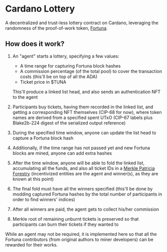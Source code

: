 # Cardano Lottery

A decentralized and trust-less lottery contract on Cardano, leveraging the
randomness of the proof-of-work token, [Fortuna](https://minefortuna.com/).

## How does it work?

1. An "agent" starts a lottery, specifying a few values:
   - A time range for capturing Fortuna block hashes
   - A commission percentage (of the total pool) to cover the transaction costs
     (this'll be on top of all the ADA)
   - Ticket price in $TUNA

   This'll produce a linked list head, and also sends an authentication NFT to
   the agent

2. Participants buy tickets, having them recorded in the linked list, and
   getting a corresponding NFT themselves (CIP-68 for now), where token names
   are derived from a specified spent UTxO (CIP-67 labels plus Blake2b-224
   digest of the serialized output reference)

3. During the specified time window, anyone can update the list head to capture
   a Fortuna block hash

4. Additionally, if the time range has not passed yet and new Fortuna blocks are
   mined, anyone can add extra hashes

5. After the time window, anyone will be able to fold the linked list,
   accumulating all the funds, and also all ticket IDs in
   a [Merkle Patricia Forestry](https://github.com/aiken-lang/merkle-patricia-forestry) (incentivized
   entities are the agent and winner(s), as they are known at this point)

6. The final fold must have all the winners specified (this'll be done by
   modding captured Fortuna hashes by the total number of participants in order
   to find winners' indices)

7. After all winners are paid, the agent gets to collect his/her commission

8. Merkle root of remaining unburnt tickets is preserved so that participants
   can burn their tickets if they wanted to

While an agent may not be required, it is implemented here so that all the
Fortuna contributors (from original authors to miner developers) can be rewarded
for their works.
